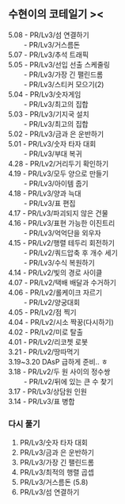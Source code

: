 ## 수현이의 코테일기 >< 
5.08 - PR/Lv3/섬 연결하기  <br/>
&nbsp; &nbsp; &nbsp; &nbsp; - PR/Lv3/거스름돈  <br/>
5.07 - PR/Lv3/추석 트래픽  <br/>
5.05 - PR/Lv3/선입 선출 스케줄링  <br/>
&nbsp; &nbsp; &nbsp; &nbsp; - PR/Lv3/가장 긴 팰린드롬  <br/>
&nbsp; &nbsp; &nbsp; &nbsp; - PR/Lv3/스티커 모으기(2) <br/>
5.04 - PR/Lv3/숫자게임  <br/>
&nbsp; &nbsp; &nbsp; &nbsp; - PR/Lv3/최고의 집합  <br/>
5.03 - PR/Lv3/기지국 설치  <br/>
&nbsp; &nbsp; &nbsp; &nbsp; - PR/Lv3/최고의 집합  <br/>
5.02 - PR/Lv3/금과 은 운반하기  <br/>
5.01 - PR/Lv3/숫자 타자 대회  <br/>
&nbsp; &nbsp; &nbsp; &nbsp; - PR/Lv3/부대 복귀  <br/>
4.28 - PR/Lv2/거리두기 확인하기  <br/>
4.19 - PR/Lv3/모두 양으로 만들기  <br/>
&nbsp; &nbsp; &nbsp; &nbsp; - PR/Lv3/아이템 줍기  <br/>
4.18 - PR/Lv3/양과 늑대  <br/>
&nbsp; &nbsp; &nbsp; &nbsp; - PR/Lv3/표 편집  <br/>
4.17 - PR/Lv3/파괴되지 않은 건물  <br/>
4.16 - PR/Lv3/표현 가능한 이진트리  <br/>
&nbsp; &nbsp; &nbsp; &nbsp; - PR/Lv3/억억단을 외우자  <br/>
4.15 - PR/Lv2/행렬 테두리 회전하기  <br/>
&nbsp; &nbsp; &nbsp; &nbsp; - PR/Lv2/쿼드압축 후 개수 세기  <br/>
&nbsp; &nbsp; &nbsp; &nbsp; - PR/Lv3/수식 복원하기  <br/>
4.14 - PR/Lv2/빛의 경로 사이클  <br/>
4.07 - PR/Lv2/택배 배달과 수거하기  <br/>
4.06 - PR/Lv2/롤케이크 자르기  <br/>
&nbsp; &nbsp; &nbsp; &nbsp; - PR/Lv2/양궁대회  <br/>
4.05 - PR/Lv2/점 찍기  <br/>
4.04 - PR/Lv2/시소 짝꿍(다시하기)  <br/>
4.02 - PR/Lv2/미로 탈출  <br/>
4.01 - PR/Lv2/리코쳇 로봇  <br/>
3.21 - PR/Lv2/땅따먹기  <br/>
3.19~3.20 DAsP 급하게 준비.. ㅎ  <br/>
3.18 - PR/Lv2/두 원 사이의 정수쌍   <br/>
&nbsp; &nbsp; &nbsp; &nbsp; - PR/Lv2/뒤에 있는 큰 수 찾기  <br/>
3.17 - PR/Lv3/상담원 인원 <br/>
3.14 - PR/Lv3/표 병합



### 다시 풀기
1. PR/Lv3/숫자 타자 대회
2. PR/Lv3/금과 은 운반하기
3. PR/Lv3/가장 긴 팰린드롬
4. PR/Lv3/최적의 행렬 곱셉
5. PR/Lv3/거스름돈 (5.8)
6. PR/Lv3/섬 연결하기
